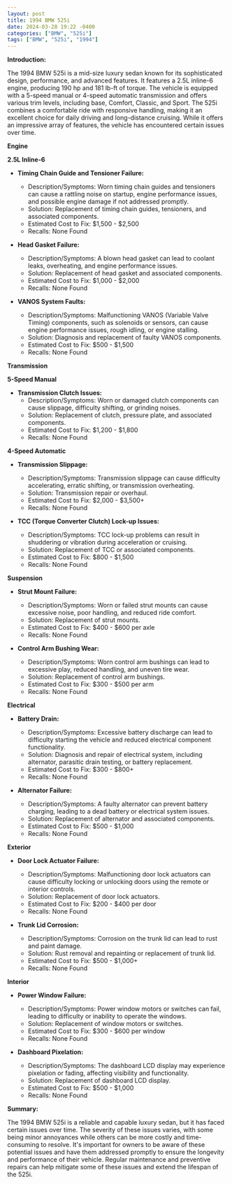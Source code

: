 ```yaml
---
layout: post
title: 1994 BMW 525i
date: 2024-03-28 19:22 -0400
categories: ["BMW", "525i"]
tags: ["BMW", "525i", "1994"]
---
```

**Introduction:**

The 1994 BMW 525i is a mid-size luxury sedan known for its sophisticated design, performance, and advanced features. It features a 2.5L inline-6 engine, producing 190 hp and 181 lb-ft of torque. The vehicle is equipped with a 5-speed manual or 4-speed automatic transmission and offers various trim levels, including base, Comfort, Classic, and Sport. The 525i combines a comfortable ride with responsive handling, making it an excellent choice for daily driving and long-distance cruising. While it offers an impressive array of features, the vehicle has encountered certain issues over time.

**Engine**

**2.5L Inline-6**

* **Timing Chain Guide and Tensioner Failure:**
    * Description/Symptoms: Worn timing chain guides and tensioners can cause a rattling noise on startup, engine performance issues, and possible engine damage if not addressed promptly.
    * Solution: Replacement of timing chain guides, tensioners, and associated components.
    * Estimated Cost to Fix: $1,500 - $2,500
    * Recalls: None Found

* **Head Gasket Failure:**
    * Description/Symptoms: A blown head gasket can lead to coolant leaks, overheating, and engine performance issues.
    * Solution: Replacement of head gasket and associated components.
    * Estimated Cost to Fix: $1,000 - $2,000
    * Recalls: None Found

* **VANOS System Faults:**
    * Description/Symptoms: Malfunctioning VANOS (Variable Valve Timing) components, such as solenoids or sensors, can cause engine performance issues, rough idling, or engine stalling.
    * Solution: Diagnosis and replacement of faulty VANOS components.
    * Estimated Cost to Fix: $500 - $1,500
    * Recalls: None Found

**Transmission**

**5-Speed Manual**

* **Transmission Clutch Issues:**
    * Description/Symptoms: Worn or damaged clutch components can cause slippage, difficulty shifting, or grinding noises.
    * Solution: Replacement of clutch, pressure plate, and associated components.
    * Estimated Cost to Fix: $1,200 - $1,800
    * Recalls: None Found

**4-Speed Automatic**

* **Transmission Slippage:**
    * Description/Symptoms: Transmission slippage can cause difficulty accelerating, erratic shifting, or transmission overheating.
    * Solution: Transmission repair or overhaul.
    * Estimated Cost to Fix: $2,000 - $3,500+
    * Recalls: None Found

* **TCC (Torque Converter Clutch) Lock-up Issues:**
    * Description/Symptoms: TCC lock-up problems can result in shuddering or vibration during acceleration or cruising.
    * Solution: Replacement of TCC or associated components.
    * Estimated Cost to Fix: $800 - $1,500
    * Recalls: None Found

**Suspension**

* **Strut Mount Failure:**
    * Description/Symptoms: Worn or failed strut mounts can cause excessive noise, poor handling, and reduced ride comfort.
    * Solution: Replacement of strut mounts.
    * Estimated Cost to Fix: $400 - $600 per axle
    * Recalls: None Found

* **Control Arm Bushing Wear:**
    * Description/Symptoms: Worn control arm bushings can lead to excessive play, reduced handling, and uneven tire wear.
    * Solution: Replacement of control arm bushings.
    * Estimated Cost to Fix: $300 - $500 per arm
    * Recalls: None Found

**Electrical**

* **Battery Drain:**
    * Description/Symptoms: Excessive battery discharge can lead to difficulty starting the vehicle and reduced electrical component functionality.
    * Solution: Diagnosis and repair of electrical system, including alternator, parasitic drain testing, or battery replacement.
    * Estimated Cost to Fix: $300 - $800+
    * Recalls: None Found

* **Alternator Failure:**
    * Description/Symptoms: A faulty alternator can prevent battery charging, leading to a dead battery or electrical system issues.
    * Solution: Replacement of alternator and associated components.
    * Estimated Cost to Fix: $500 - $1,000
    * Recalls: None Found

**Exterior**

* **Door Lock Actuator Failure:**
    * Description/Symptoms: Malfunctioning door lock actuators can cause difficulty locking or unlocking doors using the remote or interior controls.
    * Solution: Replacement of door lock actuators.
    * Estimated Cost to Fix: $200 - $400 per door
    * Recalls: None Found

* **Trunk Lid Corrosion:**
    * Description/Symptoms: Corrosion on the trunk lid can lead to rust and paint damage.
    * Solution: Rust removal and repainting or replacement of trunk lid.
    * Estimated Cost to Fix: $500 - $1,000+
    * Recalls: None Found

**Interior**

* **Power Window Failure:**
    * Description/Symptoms: Power window motors or switches can fail, leading to difficulty or inability to operate the windows.
    * Solution: Replacement of window motors or switches.
    * Estimated Cost to Fix: $300 - $600 per window
    * Recalls: None Found

* **Dashboard Pixelation:**
    * Description/Symptoms: The dashboard LCD display may experience pixelation or fading, affecting visibility and functionality.
    * Solution: Replacement of dashboard LCD display.
    * Estimated Cost to Fix: $500 - $1,000
    * Recalls: None Found

**Summary:**

The 1994 BMW 525i is a reliable and capable luxury sedan, but it has faced certain issues over time. The severity of these issues varies, with some being minor annoyances while others can be more costly and time-consuming to resolve. It's important for owners to be aware of these potential issues and have them addressed promptly to ensure the longevity and performance of their vehicle. Regular maintenance and preventive repairs can help mitigate some of these issues and extend the lifespan of the 525i.
